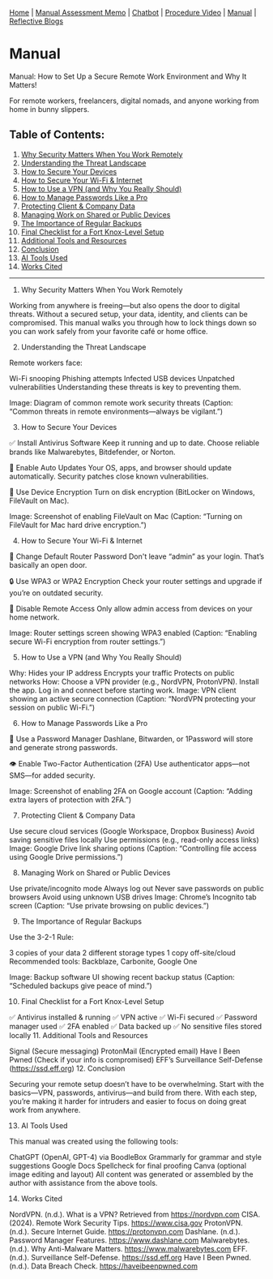 [Home](index.md) | [Manual Assessment Memo](manual_assessment_memo.md) | [Chatbot](chatbot.md) | [Procedure Video](procedure_video.md) | [Manual](manual.md) | [Reflective Blogs](reflective_blogs.md)

# Manual 


Manual: How to Set Up a Secure Remote Work Environment and Why It Matters!

For remote workers, freelancers, digital nomads, and anyone working from home in bunny slippers.

## Table of Contents:
1. [Why Security Matters When You Work Remotely](#Why-Security-Matters-When-You-Work-Remotely)
2. [Understanding the Threat Landscape](#Understanding-the-Threat-Landscape)
3. [How to Secure Your Devices](#How-to-Secure-Your-Devices)
4. [How to Secure Your Wi-Fi & Internet](#How-to-Secure-Your-Wi-Fi-&-Internet)
5. [How to Use a VPN (and Why You Really Should)](#How-to-Use-a-VPN-)
6. [How to Manage Passwords Like a Pro](#How-to-Manage-Passwords-Like-a-Pro)
7. [Protecting Client & Company Data](#Protecting-Client-&-Company-Data)
8. [Managing Work on Shared or Public Devices](#Managing-Work-on-Shared-or-Public-Devices)
9. [The Importance of Regular Backups](#The-Importance-of-Regular-Backups)
10. [Final Checklist for a Fort Knox-Level Setup](#Final-Checklist-for-a-Fort-Knox-Level-Setup)
11. [Additional Tools and Resources](#Additional-Tools-and-Resources)
12. [Conclusion](#Conclusion)
13. [AI Tools Used](#AI-Tools-Used)
14. [Works Cited](#Works-Cited)
---
1. Why Security Matters When You Work Remotely

Working from anywhere is freeing—but also opens the door to digital threats. Without a secured setup, your data, identity, and clients can be compromised. This manual walks you through how to lock things down so you can work safely from your favorite café or home office.

2. Understanding the Threat Landscape

Remote workers face:

Wi-Fi snooping
Phishing attempts
Infected USB devices
Unpatched vulnerabilities
Understanding these threats is key to preventing them.

Image: Diagram of common remote work security threats (Caption: “Common threats in remote environments—always be vigilant.”)

3. How to Secure Your Devices

✅ Install Antivirus Software
Keep it running and up to date. Choose reliable brands like Malwarebytes, Bitdefender, or Norton.

🔄 Enable Auto Updates
Your OS, apps, and browser should update automatically. Security patches close known vulnerabilities.

🔐 Use Device Encryption
Turn on disk encryption (BitLocker on Windows, FileVault on Mac).

Image: Screenshot of enabling FileVault on Mac (Caption: “Turning on FileVault for Mac hard drive encryption.”)

4. How to Secure Your Wi-Fi & Internet

📶 Change Default Router Password
Don't leave “admin” as your login. That’s basically an open door.

🔒 Use WPA3 or WPA2 Encryption
Check your router settings and upgrade if you’re on outdated security.

👀 Disable Remote Access
Only allow admin access from devices on your home network.

Image: Router settings screen showing WPA3 enabled (Caption: “Enabling secure Wi-Fi encryption from router settings.”)

5. How to Use a VPN (and Why You Really Should)

Why:
Hides your IP address
Encrypts your traffic
Protects on public networks
How:
Choose a VPN provider (e.g., NordVPN, ProtonVPN).
Install the app.
Log in and connect before starting work.
Image: VPN client showing an active secure connection (Caption: “NordVPN protecting your session on public Wi-Fi.”)

6. How to Manage Passwords Like a Pro

💼 Use a Password Manager
Dashlane, Bitwarden, or 1Password will store and generate strong passwords.

👁️ Enable Two-Factor Authentication (2FA)
Use authenticator apps—not SMS—for added security.

Image: Screenshot of enabling 2FA on Google account (Caption: “Adding extra layers of protection with 2FA.”)

7. Protecting Client & Company Data

Use secure cloud services (Google Workspace, Dropbox Business)
Avoid saving sensitive files locally
Use permissions (e.g., read-only access links)
Image: Google Drive link sharing options (Caption: “Controlling file access using Google Drive permissions.”)

8. Managing Work on Shared or Public Devices

Use private/incognito mode
Always log out
Never save passwords on public browsers
Avoid using unknown USB drives
Image: Chrome’s Incognito tab screen (Caption: “Use private browsing on public devices.”)

9. The Importance of Regular Backups

Use the 3-2-1 Rule:

3 copies of your data
2 different storage types
1 copy off-site/cloud
Recommended tools: Backblaze, Carbonite, Google One

Image: Backup software UI showing recent backup status (Caption: “Scheduled backups give peace of mind.”)

10. Final Checklist for a Fort Knox-Level Setup

✅ Antivirus installed & running
✅ VPN active
✅ Wi-Fi secured
✅ Password manager used
✅ 2FA enabled
✅ Data backed up
✅ No sensitive files stored locally
11. Additional Tools and Resources

Signal (Secure messaging)
ProtonMail (Encrypted email)
Have I Been Pwned (Check if your info is compromised)
EFF’s Surveillance Self-Defense (https://ssd.eff.org)
12. Conclusion

Securing your remote setup doesn’t have to be overwhelming. Start with the basics—VPN, passwords, antivirus—and build from there. With each step, you’re making it harder for intruders and easier to focus on doing great work from anywhere.

13. AI Tools Used

This manual was created using the following tools:

ChatGPT (OpenAI, GPT-4) via BoodleBox
Grammarly for grammar and style suggestions
Google Docs Spellcheck for final proofing
Canva (optional image editing and layout)
All content was generated or assembled by the author with assistance from the above tools.

14. Works Cited

NordVPN. (n.d.). What is a VPN? Retrieved from https://nordvpn.com
CISA. (2024). Remote Work Security Tips. https://www.cisa.gov
ProtonVPN. (n.d.). Secure Internet Guide. https://protonvpn.com
Dashlane. (n.d.). Password Manager Features. https://www.dashlane.com
Malwarebytes. (n.d.). Why Anti-Malware Matters. https://www.malwarebytes.com
EFF. (n.d.). Surveillance Self-Defense. https://ssd.eff.org
Have I Been Pwned. (n.d.). Data Breach Check. https://haveibeenpwned.com
